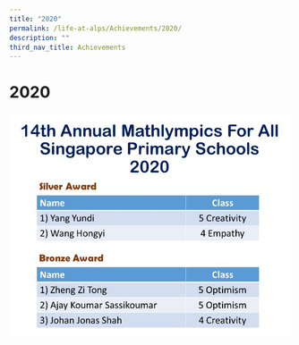 ```yaml
---
title: "2020"
permalink: /life-at-alps/Achievements/2020/
description: ""
third_nav_title: Achievements
---
```

# **2020**

![](/images/Slide1.jpg)